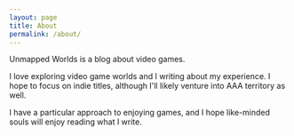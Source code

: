 ```yaml
---
layout: page
title: About
permalink: /about/
---
```


Unmapped Worlds is a blog about video games.

I love exploring video game worlds and I writing about my experience. I hope to focus on indie titles, although I'll likely venture into AAA territory as well.

I have a particular approach to enjoying games, and I hope like-minded souls will enjoy reading what I write.
